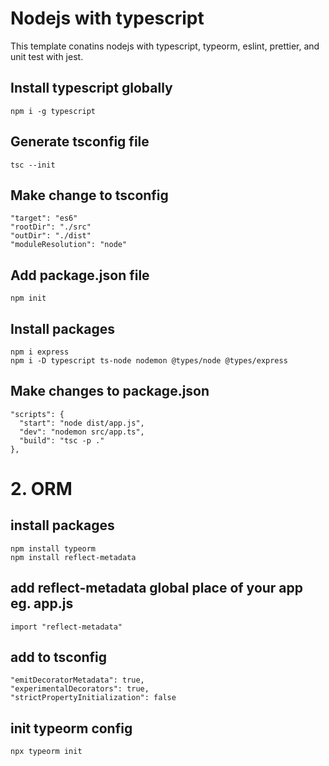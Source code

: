 # Nodejs with typescript

This template conatins nodejs with typescript, typeorm, eslint, prettier, and unit test with jest.

## Install typescript globally

```
npm i -g typescript
```

## Generate tsconfig file

```
tsc --init
```

## Make change to tsconfig

```
"target": "es6"
"rootDir": "./src"
"outDir": "./dist"
"moduleResolution": "node"
```

## Add package.json file

```
npm init
```

## Install packages

```
npm i express
npm i -D typescript ts-node nodemon @types/node @types/express
```

## Make changes to package.json

```
"scripts": {
  "start": "node dist/app.js",
  "dev": "nodemon src/app.ts",
  "build": "tsc -p ."
},
```

# 2. ORM

## install packages

```
npm install typeorm
npm install reflect-metadata
```

## add reflect-metadata global place of your app eg. app.js

```
import "reflect-metadata"
```

## add to tsconfig

```
"emitDecoratorMetadata": true,
"experimentalDecorators": true,
"strictPropertyInitialization": false
```

## init typeorm config

```
npx typeorm init
```
